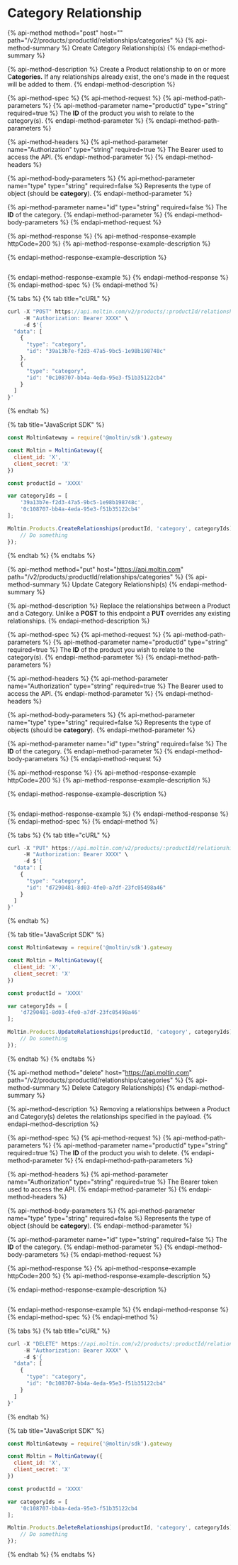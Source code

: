 # Category Relationship

{% api-method method="post" host="" path="/v2/products/:productId/relationships/categories" %}
{% api-method-summary %}
Create Category Relationship\(s\)
{% endapi-method-summary %}

{% api-method-description %}
Create a Product relationship to on or more C**ategories.**  If any relationships already exist, the one's made in the request will be added to them.
{% endapi-method-description %}

{% api-method-spec %}
{% api-method-request %}
{% api-method-path-parameters %}
{% api-method-parameter name="productId" type="string" required=true %}
The **ID** of the product you wish to relate to the category\(s\).
{% endapi-method-parameter %}
{% endapi-method-path-parameters %}

{% api-method-headers %}
{% api-method-parameter name="Authorization" type="string" required=true %}
The Bearer used to access the API.
{% endapi-method-parameter %}
{% endapi-method-headers %}

{% api-method-body-parameters %}
{% api-method-parameter name="type" type="string" required=false %}
Represents the type of object \(should be **category**\).
{% endapi-method-parameter %}

{% api-method-parameter name="id" type="string" required=false %}
The **ID** of the category.
{% endapi-method-parameter %}
{% endapi-method-body-parameters %}
{% endapi-method-request %}

{% api-method-response %}
{% api-method-response-example httpCode=200 %}
{% api-method-response-example-description %}

{% endapi-method-response-example-description %}

```

```
{% endapi-method-response-example %}
{% endapi-method-response %}
{% endapi-method-spec %}
{% endapi-method %}

{% tabs %}
{% tab title="cURL" %}
```javascript
curl -X "POST" https://api.moltin.com/v2/products/:productId/relationships/categories \
     -H "Authorization: Bearer XXXX" \
     -d $'{
  "data": [
    {
      "type": "category",
      "id": "39a13b7e-f2d3-47a5-9bc5-1e98b198748c"
    },
    {
      "type": "category",
      "id": "0c108707-bb4a-4eda-95e3-f51b35122cb4"
    }
  ]
}'

```
{% endtab %}

{% tab title="JavaScript SDK" %}
```javascript
const MoltinGateway = require('@moltin/sdk').gateway

const Moltin = MoltinGateway({
  client_id: 'X',
  client_secret: 'X'
})

const productId = 'XXXX'

var categoryIds = [
    '39a13b7e-f2d3-47a5-9bc5-1e98b198748c',
    '0c108707-bb4a-4eda-95e3-f51b35122cb4'
];

Moltin.Products.CreateRelationships(productId, 'category', categoryIds).then((relationships) => {
    // Do something
});
```
{% endtab %}
{% endtabs %}

{% api-method method="put" host="https://api.moltin.com" path="/v2/products/:productId/relationships/categories" %}
{% api-method-summary %}
Update Category Relationship\(s\)
{% endapi-method-summary %}

{% api-method-description %}
Replace the relationships between a Product and a Category. Unlike a **POST** to this endpoint a **PUT** overrides any existing relationships. 
{% endapi-method-description %}

{% api-method-spec %}
{% api-method-request %}
{% api-method-path-parameters %}
{% api-method-parameter name="productId" type="string" required=true %}
The **ID** of the product you wish to relate to the category\(s\).
{% endapi-method-parameter %}
{% endapi-method-path-parameters %}

{% api-method-headers %}
{% api-method-parameter name="Authorization" type="string" required=true %}
The Bearer used to access the API.
{% endapi-method-parameter %}
{% endapi-method-headers %}

{% api-method-body-parameters %}
{% api-method-parameter name="type" type="string" required=false %}
Represents the type of objects \(should be **category**\).
{% endapi-method-parameter %}

{% api-method-parameter name="id" type="string" required=false %}
The **ID** of the category.
{% endapi-method-parameter %}
{% endapi-method-body-parameters %}
{% endapi-method-request %}

{% api-method-response %}
{% api-method-response-example httpCode=200 %}
{% api-method-response-example-description %}

{% endapi-method-response-example-description %}

```

```
{% endapi-method-response-example %}
{% endapi-method-response %}
{% endapi-method-spec %}
{% endapi-method %}

{% tabs %}
{% tab title="cURL" %}
```javascript
curl -X "PUT" https://api.moltin.com/v2/products/:productId/relationships/categories \
     -H "Authorization: Bearer XXXX" \
     -d $'{
  "data": [
    {
      "type": "category",
      "id": "d7290481-8d03-4fe0-a7df-23fc05498a46"
    }
  ]
}'

```
{% endtab %}

{% tab title="JavaScript SDK" %}
```javascript
const MoltinGateway = require('@moltin/sdk').gateway

const Moltin = MoltinGateway({
  client_id: 'X',
  client_secret: 'X'
})

const productId = 'XXXX'

var categoryIds = [
    'd7290481-8d03-4fe0-a7df-23fc05498a46'
];

Moltin.Products.UpdateRelationships(productId, 'category', categoryIds).then((relationships) => {
    // Do something
});

```
{% endtab %}
{% endtabs %}

{% api-method method="delete" host="https://api.moltin.com" path="/v2/products/:productId/relationships/categories" %}
{% api-method-summary %}
Delete Category Relationship\(s\)
{% endapi-method-summary %}

{% api-method-description %}
Removing a relationships between a Product and Category\(s\) deletes the relationships specified in the payload.
{% endapi-method-description %}

{% api-method-spec %}
{% api-method-request %}
{% api-method-path-parameters %}
{% api-method-parameter name="productId" type="string" required=true %}
The **ID** of the product you wish to delete.
{% endapi-method-parameter %}
{% endapi-method-path-parameters %}

{% api-method-headers %}
{% api-method-parameter name="Authorization" type="string" required=true %}
The Bearer token used to access the API.
{% endapi-method-parameter %}
{% endapi-method-headers %}

{% api-method-body-parameters %}
{% api-method-parameter name="type" type="string" required=false %}
Represents the type of object \(should be **category**\).
{% endapi-method-parameter %}

{% api-method-parameter name="id" type="string" required=false %}
The **ID** of the category.
{% endapi-method-parameter %}
{% endapi-method-body-parameters %}
{% endapi-method-request %}

{% api-method-response %}
{% api-method-response-example httpCode=200 %}
{% api-method-response-example-description %}

{% endapi-method-response-example-description %}

```

```
{% endapi-method-response-example %}
{% endapi-method-response %}
{% endapi-method-spec %}
{% endapi-method %}

{% tabs %}
{% tab title="cURL" %}
```javascript
curl -X "DELETE" https://api.moltin.com/v2/products/:productId/relationships/categories \
     -H "Authorization: Bearer XXXX" \
     -d $'{
  "data": [
    {
      "type": "category",
      "id": "0c108707-bb4a-4eda-95e3-f51b35122cb4"
    }
  ]
}'
```
{% endtab %}

{% tab title="JavaScript SDK" %}
```javascript
const MoltinGateway = require('@moltin/sdk').gateway

const Moltin = MoltinGateway({
  client_id: 'X',
  client_secret: 'X'
})

const productId = 'XXXX'

var categoryIds = [
    '0c108707-bb4a-4eda-95e3-f51b35122cb4
];

Moltin.Products.DeleteRelationships(productId, 'category', categoryIds).then((relationships) => {
    // Do something
});
```
{% endtab %}
{% endtabs %}



